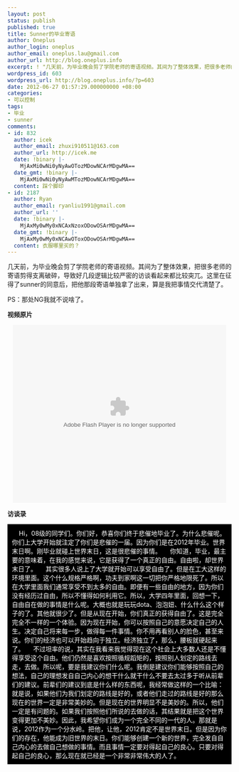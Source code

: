 ```yaml
---
layout: post
status: publish
published: true
title: Sunner的毕业寄语
author: Oneplus
author_login: oneplus
author_email: oneplus.lau@gmail.com
author_url: http://blog.oneplus.info
excerpt: ! "几天前，为毕业晚会剪了学院老师的寄语视频。其间为了整体效果，把很多老师的寄语剪得支离破碎，导致好几段逻辑比较严密的访谈看起来都比较突兀。这里在征得了sunner的同意后，把他那段寄语单独拿了出来，算是我把事情交代清楚了。\r\nPS：那处NG我就不说啥了。\r\n"
wordpress_id: 603
wordpress_url: http://blog.oneplus.info/?p=603
date: 2012-06-27 01:57:29.000000000 +08:00
categories:
- 可以控制
tags:
- 毕业
- sunner
comments:
- id: 832
  author: icek
  author_email: zhuxi910511@163.com
  author_url: http://icek.me
  date: !binary |-
    MjAxMi0wNi0yNyAwOTozMDowNCArMDgwMA==
  date_gmt: !binary |-
    MjAxMi0wNi0yNyAwMTozMDowNCArMDgwMA==
  content: 踩个脚印
- id: 2187
  author: Ryan
  author_email: ryanliu1991@gmail.com
  author_url: ''
  date: !binary |-
    MjAxMy0wMy0xNCAxNzoxODowOSArMDgwMA==
  date_gmt: !binary |-
    MjAxMy0wMy0xNCAwOToxODowOSArMDgwMA==
  content: 衣服哪里买的？
---
```

几天前，为毕业晚会剪了学院老师的寄语视频。其间为了整体效果，把很多老师的寄语剪得支离破碎，导致好几段逻辑比较严密的访谈看起来都比较突兀。这里在征得了sunner的同意后，把他那段寄语单独拿了出来，算是我把事情交代清楚了。

PS：那处NG我就不说啥了。

<strong>视频原片</strong>

<p><div align="center"><embed src="http://player.youku.com/player.php/sid/XNDIwNDE1ODEy/v.swf" allowFullScreen="true" quality="high" width="480" height="400" allowScriptAccess="always" type="application/x-shockwave-flash"></embed></div></p>

<strong>访谈录</strong>

<div style="background:#000; color:#fff; padding:10px">
&nbsp;&nbsp;&nbsp;&nbsp;Hi，08级的同学们。你们好，恭喜你们终于悲催地毕业了。为什么悲催呢。你们上大学开始就注定了你们是悲催的一届。因为你们是在2012年毕业。世界末日啊。刚毕业就碰上世界末日，这是很悲催的事情。
&nbsp;&nbsp;&nbsp;&nbsp;你知道，毕业，最主要的意味着，在我的感觉来说，它是获得了一个真正的自由。自由啦，却世界末日了。
&nbsp;&nbsp;&nbsp;&nbsp;其实很多人说上了大学就开始可以享受自由了。但是在工大这样的环境里面。这个什么规格严格啊，功夫到家啊这一切把你严格地限死了。所以在大学里面我们通常享受不到太多的自由。即便有一些自由的地方，因为你们没有经历过自由，所以不懂得如何利用它。所以，大学四年里面，回想一下，自由自在做的事情是什么呢。大概也就是玩玩dota、泡泡妞、什么什么这个样子的了。其他就很少了。但是从现在开始，你们真正的获得自由了。这是完全完全不一样的一个体验。因为现在开始，你可以按照自己的意愿决定自己的人生。决定自己将来每一步，做得每一件事情。你不用再看别人的脸色，甚至来说。你们的经济也可以开始趋向于独立。经济独立了，那么，腰板就硬起来了。
&nbsp;&nbsp;&nbsp;&nbsp;不过坦率的说，其实在我看来我觉得现在这个社会上大多数人还是不懂得享受这个自由。他们仍然是喜欢按照循规蹈矩的，按照别人划定的路线去走，去做。所以呢，要是我建议你们什么呢。我倒是建议你们能够按照自己的想法，自己的理想发自自己内心的想干什么就干什么不要去太过多于听从前辈们的建议。前辈们的建议到底是什么样的东西呢，我经常做这样的一个比喻：就是说，如果他们为我们划定的路线是好的，或者他们走过的路线是好的那么现在的世界一定是非常美妙的。但是现在的世界明显不是美妙的。所以，他们一定是有问题的。如果我们按照他们所说的去做的话，其结果就是把这个世界变得更加不美妙。因此，我希望你们成为一个完全不同的一代的人。那就是说，2012作为一个分水岭。把他，让他，2012肯定不是世界末日。但是因为你们的存在，他能成为旧世界的末日。你们能够创建一个新的世界，完全发自自己内心的去做自己想做的事情。而且事情一定要对得起自己的良心。只要对得起自己的良心，那么现在就已经是一个非常非常伟大的人了。</div>
